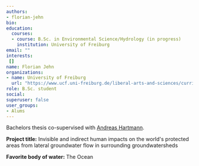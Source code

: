 ```yaml
---
authors:
- florian-jehn
bio: 
education:
  courses:
  - course: B.Sc. in Environmental Science/Hydrology (in progress)
    institution: University of Freiburg
email: ""
interests:
 []
name: Florian Jehn
organizations:
- name: University of Freiburg
  url: "https://www.ucf.uni-freiburg.de/liberal-arts-and-sciences/curriculum/major-earth-and-environmental-sciences"
role: B.Sc. student
social:
superuser: false
user_groups:
- Alums
---
```

Bachelors thesis co-supervised with [Andreas Hartmann](https://ahartmann.weebly.com/).

**Project title:** Invisible and indirect human impacts on the world's protected areas from lateral groundwater flow in surrounding groundwatersheds

**Favorite body of water:** The Ocean
